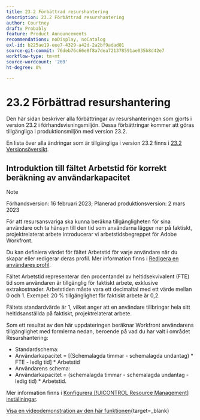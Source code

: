 ```yaml
---
title: 23.2 Förbättrad resurshantering
description: 23.2 Förbättrad resurshantering
author: Courtney
draft: Probably
feature: Product Announcements
recommendations: noDisplay, noCatalog
exl-id: b225ae19-eee7-4329-a42d-2a2bf9adad01
source-git-commit: 76deb76c66e8f8a7dea721378591ae035b8d42e7
workflow-type: tm+mt
source-wordcount: '269'
ht-degree: 0%

---
```


# 23.2 Förbättrad resurshantering

Den här sidan beskriver alla förbättringar av resurshanteringen som gjorts i version 23.2 i förhandsvisningsmiljön. Dessa förbättringar kommer att göras tillgängliga i produktionsmiljön med version 23.2.

En lista över alla ändringar som är tillgängliga i version 23.2 finns i [23.2 Versionsöversikt](/help/quicksilver/product-announcements/product-releases/23.2-release-activity/23-2-release-overview.md).

## Introduktion till fältet Arbetstid för korrekt beräkning av användarkapacitet

>[!NOTE]
>
>Förhandsversion: 16 februari 2023; Planerad produktionsversion: 2 mars 2023

För att resursansvariga ska kunna beräkna tillgängligheten för sina användare och ta hänsyn till den tid som användarna lägger ner på faktiskt, projektrelaterat arbete introducerar vi arbetstidsbegreppet för Adobe Workfront.

Du kan definiera värdet för fältet Arbetstid för varje användare när du skapar eller redigerar deras profil. Mer information finns i [Redigera en användares profil](/help/quicksilver/administration-and-setup/add-users/create-and-manage-users/edit-a-users-profile.md).

Fältet Arbetstid representerar den procentandel av heltidsekvivalent (FTE) tid som användaren är tillgänglig för faktiskt arbete, exklusive extrakostnader. Arbetstiden måste vara ett decimaltal med ett värde mellan 0 och 1. Exempel: 20 % tillgänglighet för faktiskt arbete är 0,2.

Fältets standardvärde är 1, vilket anger att en användare tillbringar hela sitt heltidsanställda på faktiskt, projektrelaterat arbete.

Som ett resultat av den här uppdateringen beräknar Workfront användarens tillgänglighet med formlerna nedan, beroende på vad du har valt i området Resurshantering:

* Standardschema:
* Användarkapacitet = [(Schemalagda timmar - schemalagda undantag) * FTE - ledig tid] * Arbetstid
* Användarens schema:
* Användarkapacitet = (schemalagda timmar - schemalagda undantag - ledig tid) * Arbetstid.

Mer information finns i [Konfigurera [!UICONTROL Resource Management] inställningar](/help/quicksilver/administration-and-setup/set-up-workfront/configure-system-defaults/configure-resource-mgmt-preferences.md).

[Visa en videodemonstration av den här funktionen](https://video.tv.adobe.com/v/3415608/){target=_blank}
